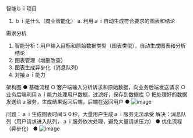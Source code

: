 
智能ｂｉ项目
1. ｂｉ是什么（商业智能化）
  a. 利用ａｉ自动生成符合要求的图表和结论

需求分析
1. 智能分析：用户输入目标和原始数据类型（图表类型），自动生成图表和分析结论
2. 图表管理（增删改查）
3. 图表生成异步化（消息队列）
4. 对接ａｉ能力

架构图
● 基础流程
  ○ 客户端输入分析诉求和原始数据，向业务后端发送请求
  ○ 业务后端利用ａｉ能力处理用户数据，过滤好，保存到数据库
  ○ 把处理好的数据发送给ａ服务，生成结果返回后端，后端在返回用户
● ![image](https://github.com/jackloveqq/yubi-backend/assets/88128240/af902f30-4b85-47bd-af5c-92d25c2f3478)

问题：ａｉ生成图表时间５０秒，大量用户生成ａｉ服务无法承受
解决：消息队列（用户请求进入队列，ａｉ服务依次处理，避免大量请求压力）
● 优化流程（异步化）
● ![image](https://github.com/jackloveqq/yubi-backend/assets/88128240/cf72356a-aed1-4a93-8aff-9a36cfd0f9f3)

